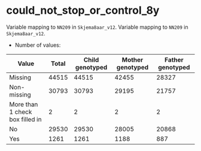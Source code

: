 # could_not_stop_or_control_8y
Variable mapping to `NN209` in `Skjema8aar_v12`.
Variable mapping to `NN209` in `Skjema8aar_v12`.
- Number of values:

| Value | Total | Child genotyped | Mother genotyped | Father genotyped |
| ----- | ----- | --------------- | ---------------- | ---------------- |
| Missing | 44515 | 44515 | 42455 | 28327 |
| Non-missing | 30793 | 30793 | 29195 | 21757 |
| More than 1 check box filled in | 2 | 2 | 2 |2 |
| No | 29530 | 29530 | 28005 |20868 |
| Yes | 1261 | 1261 | 1188 |887 |



